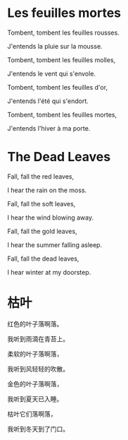 # Les feuilles mortes

Tombent, tombent les feuilles rousses.

J'entends la pluie sur la mousse.

Tombent, tombent les feuilles molles,

J'entends le vent qui s'envole.

Tombent, tombent les feuilles d'or,

J'entends l'été qui s'endort.

Tombent, tombent les feuilles mortes,

J'entends l'hiver à ma porte.

# The Dead Leaves

Fall, fall the red leaves,

I hear the rain on the moss.

Fall, fall the soft leaves,

I hear the wind blowing away.

Fall, fall the gold leaves,

I hear the summer falling asleep.

Fall, fall the dead leaves,

I hear winter at my doorstep.

# 枯叶

红色的叶子落啊落。

我听到雨滴在青苔上。

柔软的叶子落啊落，

我听到风轻轻的吹散。

金色的叶子落啊落，

我听到夏天已入睡。

枯叶它们落啊落，

我听到冬天到了门口。

